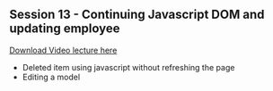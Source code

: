 ## Session 13 - Continuing Javascript DOM and updating employee

[Download Video lecture here](https://www.idrive.com/idrive/sh/sh?k=f2o8u9c1k2)

- Deleted item using javascript without refreshing the page
- Editing a model
